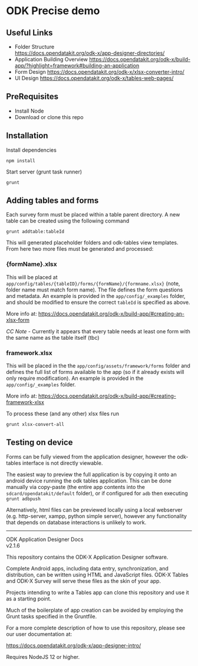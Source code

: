 # ODK Precise demo

## Useful Links

-   Folder Structure  
    https://docs.opendatakit.org/odk-x/app-designer-directories/
-   Application Building Overview
    https://docs.opendatakit.org/odk-x/build-app/?highlight=framework#building-an-application
-   Form Design
    https://docs.opendatakit.org/odk-x/xlsx-converter-intro/
-   UI Design
    https://docs.opendatakit.org/odk-x/tables-web-pages/

## PreRequisites

-   Install Node
-   Download or clone this repo

## Installation

Install dependencies

```
npm install
```

Start server (grunt task runner)

```
grunt
```

## Adding tables and forms

Each survey form must be placed within a table parent directory.
A new table can be created using the following command

```
grunt addtable:tableId
```

This will generated placeholder folders and odk-tables view templates. From here two more files must be generated and processed:

### {formName}.xlsx

This will be placed at `app/config/tables/{tableID}/forms/{formName}/{formname.xlsx}` (note, folder name must match form name). The file defines the form questions and metadata. An example is provided in the `app/config/_examples` folder, and should be modified to ensure the correct `tableId` is specified as above.

More info at: https://docs.opendatakit.org/odk-x/build-app/#creating-an-xlsx-form

_CC Note_ - Currently it appears that every table needs at least one form with the same
name as the table itself (tbc)

### framework.xlsx

This will be placed in the the `app/config/assets/framework/forms` folder and defines the full list of forms available to the app (so if it already exists will only require modification).
An example is provided in the `app/config/_examples` folder.

More info at: https://docs.opendatakit.org/odk-x/build-app/#creating-framework-xlsx

To process these (and any other) xlsx files run

```
grunt xlsx-convert-all
```

## Testing on device

Forms can be fully viewed from the application designer, however the odk-tables interface is not directly viewable.

The easiest way to preview the full application is by copying it onto an android device
running the odk tables application. This can be done manually via copy-paste (the entire app contents into the `sdcard/opendatakit/default` folder), or if configured for `adb` then executing `grunt adbpush`

Alternatively, html files can be previewed locally using a local webserver (e.g. http-server, xampp, python simple server), however any functionality that depends on database interactions is unlikely to work.

---

ODK Application Designer Docs  
v2.1.6

This repository contains the ODK-X Application Designer software.

Complete Android apps, including data entry, synchronization, and distribution,
can be written using HTML and JavaScript files. ODK-X Tables and ODK-X Survey will
serve these files as the skin of your app.

Projects intending to write a Tables app can clone this repository and use it
as a starting point.

Much of the boilerplate of app creation can be avoided by employing the Grunt
tasks specified in the Gruntfile.

For a more complete description of how to use this repository, please see our
user documentation at:

https://docs.opendatakit.org/odk-x/app-designer-intro/

Requires NodeJS 12 or higher.
